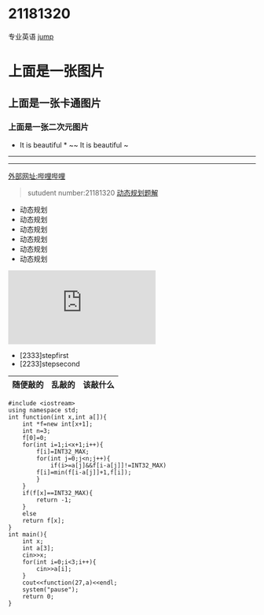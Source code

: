 # 21181320
专业英语
[jump](https://github.com/possession15/21181320/blob/main/%E9%A3%8E%E7%81%B5%E7%8E%89%E7%A7%80.png)
# 上面是一张图片
## 上面是一张卡通图片
### 上面是一张二次元图片
* It is beautiful *
~~ It is beautiful ~


---
---

[外部网址:哔哩哔哩](https://www.bilibili.com/)



>sutudent number:21181320
[动态规划题解](https://github.com/possession15/21181320/blob/main/%E5%8A%A8%E6%80%81%E8%A7%84%E5%88%92)

* 动态规划
* 动态规划
* 动态规划
 * 动态规划
 * 动态规划
 * 动态规划


![本页面网址](https://github.com/possession15/21181320/blob/main/README.md)



* [2333]stepfirst
* [2233]stepsecond

    
| 随便敲的 | 乱敲的 | 该敲什么 |
| :-----| ----: | :----: |



```
#include <iostream>
using namespace std;
int function(int x,int a[]){
    int *f=new int[x+1];
    int n=3;
    f[0]=0;
    for(int i=1;i<x+1;i++){
        f[i]=INT32_MAX;
        for(int j=0;j<n;j++){
            if(i>=a[j]&&f[i-a[j]]!=INT32_MAX)
        f[i]=min(f[i-a[j]]+1,f[i]);
        }
    }
    if(f[x]==INT32_MAX){
        return -1;
    }
    else 
    return f[x];
}
int main(){
    int x;
    int a[3];
    cin>>x;
    for(int i=0;i<3;i++){
        cin>>a[i];
    }
    cout<<function(27,a)<<endl;
    system("pause");
    return 0;
}
```
